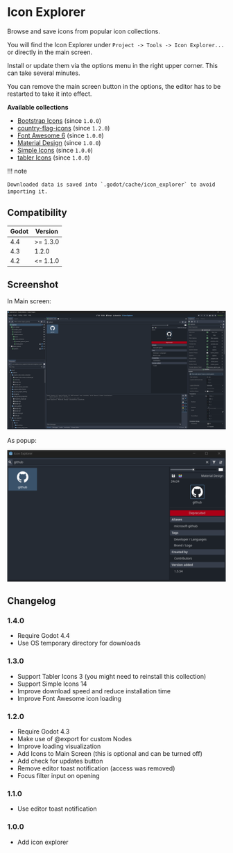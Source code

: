# Icon Explorer

Browse and save icons from popular icon collections.

You will find the Icon Explorer under `Project -> Tools -> Icon Explorer...` or directly in the main screen.

Install or update them via the options menu in the right upper corner. This can take several minutes.

You can remove the main screen button in the options, the editor has to be restarted to take it into effect.

**Available collections**

- [Bootstrap Icons](https://github.com/twbs/icons) (since `1.0.0`)
- [country-flag-icons](https://gitlab.com/catamphetamine/country-flag-icons) (since `1.2.0`)
- [Font Awesome 6](https://github.com/FortAwesome/Font-Awesome) (since `1.0.0`)
- [Material Design](https://github.com/Templarian/MaterialDesign-SVG) (since `1.0.0`)
- [Simple Icons](https://github.com/simple-icons/simple-icons) (since `1.0.0`)
- [tabler Icons](https://github.com/tabler/tabler-icons) (since `1.0.0`)

!!! note

    Downloaded data is saved into `.godot/cache/icon_explorer` to avoid importing it.

## Compatibility

| Godot | Version  |
| ----- | -------- |
| 4.4   | >= 1.3.0 |
| 4.3   | 1.2.0    |
| 4.2   | <= 1.1.0 |

## Screenshot

In Main screen:

![Icon Explorer screenshot](icon_explorer/main_screen.png "In Main Screen")

As popup:

![Icon Explorer screenshot](icon_explorer/popup.png "As Popup")

## Changelog

### 1.4.0

- Require Godot 4.4
- Use OS temporary directory for downloads

### 1.3.0

- Support Tabler Icons 3 (you might need to reinstall this collection)
- Support Simple Icons 14
- Improve download speed and reduce installation time
- Improve Font Awesome icon loading

### 1.2.0

- Require Godot 4.3
- Make use of @export for custom Nodes
- Improve loading visualization
- Add Icons to Main Screen (this is optional and can be turned off)
- Add check for updates button
- Remove editor toast notification (access was removed)
- Focus filter input on opening

### 1.1.0

- Use editor toast notification

### 1.0.0

- Add icon explorer
